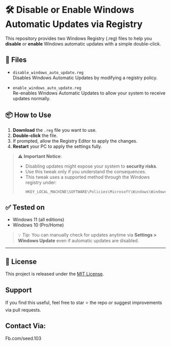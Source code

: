 # 🛠️ Disable or Enable Windows Automatic Updates via Registry

This repository provides two Windows Registry (.reg) files to help you **disable** or **enable** Windows automatic updates with a simple double-click.

## 📁 Files

- `disable_windows_auto_update.reg`  
  Disables Windows Automatic Updates by modifying a registry policy.

- `enable_windows_auto_update.reg`  
  Re-enables Windows Automatic Updates to allow your system to receive updates normally.

## 📦 How to Use

1. **Download** the `.reg` file you want to use.
2. **Double-click** the file.
3. If prompted, allow the Registry Editor to apply the changes.
4. **Restart** your PC to apply the settings fully.

> ⚠️ **Important Notice**:
> - Disabling updates might expose your system to **security risks**.
> - Use this tweak only if you understand the consequences.
> - This tweak uses a supported method through the Windows registry under:
>   ```
>   HKEY_LOCAL_MACHINE\SOFTWARE\Policies\Microsoft\Windows\WindowsUpdate\AU
>   ```

## ✅ Tested on

- Windows 11 (all editions)
- Windows 10 (Pro/Home)

> 💡 Tip: You can manually check for updates anytime via **Settings > Windows Update** even if automatic updates are disabled.

---

## 📜 License

This project is released under the [MIT License](LICENSE).

## Support

If you find this useful, feel free to star ⭐ the repo or suggest improvements via pull requests.

## Contact Via:

Fb.com/seed.103
